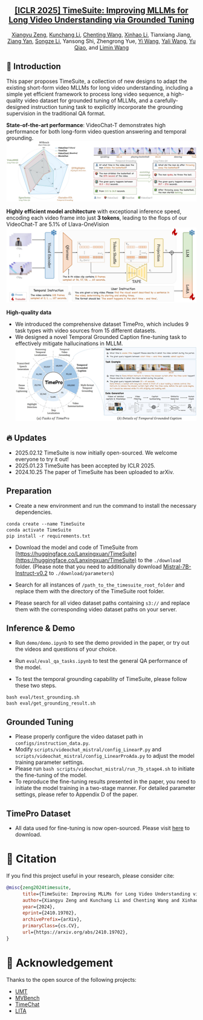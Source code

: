 <div align="center">

<h2><a href="https://arxiv.org/abs/2410.19702">[ICLR 2025] TimeSuite: Improving MLLMs for Long Video Understanding via Grounded Tuning</a></h2>

[Xiangyu Zeng](https://scholar.google.com/citations?user=jS13DXkAAAAJ&hl=zh-CN), [Kunchang Li](https://scholar.google.com/citations?user=D4tLSbsAAAAJ), [Chenting Wang](https://scholar.google.com/citations?user=f81ulHQAAAAJ&hl=zh-CN), [Xinhao Li](https://scholar.google.com/citations?user=evR3uR0AAAAJ&hl=zh-CN), Tianxiang Jiang, [Ziang Yan](https://scholar.google.com/citations?user=78lx13MAAAAJ&hl=zh-CN), [Songze Li](https://scholar.google.com/citations?user=8rBMUD4AAAAJ&hl=zh-CN), Yansong Shi, Zhengrong Yue, [Yi Wang](https://scholar.google.com.hk/citations?hl=zh-CN&user=Xm2M8UwAAAAJ), [Yali Wang](https://scholar.google.com/citations?user=hD948dkAAAAJ), [Yu Qiao](https://scholar.google.com/citations?user=gFtI-8QAAAAJ&hl), and [Limin Wang](https://scholar.google.com/citations?user=HEuN8PcAAAAJ)

</div>

## :parrot: Introduction

This paper proposes TimeSuite, a collection of new designs to adapt the existing short-form video MLLMs for long video understanding, including a simple yet efficient framework to process long video sequence, a high-quality video dataset for grounded tuning of MLLMs, and a carefully-designed instruction tuning task to explicitly incorporate the grounding supervision in the traditional QA format.

**State-of-the-art performance**: VideoChat-T demonstrates high performance for both long-form video question answering and temporal grounding.
![alt text](images/abstract.png)

**Highly efficient model architecture** with exceptional inference speed, encoding each video frame into just **3 tokens**, leading to the flops of our VideoChat-T are 5.1% of Llava-OneVision
![alt text](images/structure.png)

**High-quality data**
- We introduced the comprehensive dataset TimePro, which includes 9 task types with video sources from 15 different datasets.
- We designed a novel Temporal Grounded Caption fine-tuning task to effectively mitigate hallucinations in MLLM.
![alt text](images/data.png)

## :fire: Updates

- 2025.02.12 TimeSuite is now initially open-sourced. We welcome everyone to try it out!
- 2025.01.23 TimeSuite has been accepted by ICLR 2025.
- 2024.10.25 The paper of TimeSuite has been uploaded to arXiv.

## Preparation

- Create a new environment and run the command to install the necessary dependencies.

```
conda create --name TimeSuite
conda activate TimeSuite
pip install -r requirements.txt
```

- Download the model and code of TimeSuite from [https://huggingface.co/Lanxingxuan/TimeSuite](https://huggingface.co/Lanxingxuan/TimeSuite) to the `./download` folder. (Please note that you need to additionally download [Mistral-7B-Instruct-v0.2](https://huggingface.co/mistralai/Mistral-7B-Instruct-v0.2) to `./download/parameters`)

- Search for all instances of `/path_to_the_timesuite_root_folder` and replace them with the directory of the TimeSuite root folder.

- Please search for all video dataset paths containing `s3://` and replace them with the corresponding video dataset paths on your server.

## Inference & Demo

- Run `demo/demo.ipynb` to see the demo provided in the paper, or try out the videos and questions of your choice.

- Run `eval/eval_qa_tasks.ipynb` to test the general QA performance of the model.

- To test the temporal grounding capability of TimeSuite, please follow these two steps.

```
bash eval/test_grounding.sh
bash eval/get_grounding_result.sh
```

## Grounded Tuning

- Please properly configure the video dataset path in `configs/instruction_data.py`.
- Modify `scripts/videochat_mistral/config_LinearP.py` and `scripts/videochat_mistral/config_LinearProAda.py` to adjust the model training parameter settings.
- Please run `bash scripts/videochat_mistral/run_7b_stage4.sh` to initiate the fine-tuning of the model.
- To reproduce the fine-tuning results presented in the paper, you need to initiate the model training in a two-stage manner. For detailed parameter settings, please refer to Appendix D of the paper.


## TimePro Dataset

- All data used for fine-tuning is now open-sourced. Please visit [here](https://huggingface.co/Lanxingxuan/TimeSuite/tree/main/datasets/TimePro) to download.

# :page_facing_up: Citation

If you find this project useful in your research, please consider cite:
```BibTeX
@misc{zeng2024timesuite,
      title={TimeSuite: Improving MLLMs for Long Video Understanding via Grounded Tuning}, 
      author={Xiangyu Zeng and Kunchang Li and Chenting Wang and Xinhao Li and Tianxiang Jiang and Ziang Yan and Songze Li and Yansong Shi and Zhengrong Yue and Yi Wang and Yali Wang and Yu Qiao and Limin Wang},
      year={2024},
      eprint={2410.19702},
      archivePrefix={arXiv},
      primaryClass={cs.CV},
      url={https://arxiv.org/abs/2410.19702}, 
}
```

# :dizzy: Acknowledgement

Thanks to the open source of the following projects:

- [UMT](https://github.com/OpenGVLab/unmasked_teacher)
- [MVBench](https://github.com/OpenGVLab/Ask-Anything/tree/main/video_chat2)
- [TimeChat](https://github.com/RenShuhuai-Andy/TimeChat)
- [LITA](https://github.com/NVlabs/LITA)

